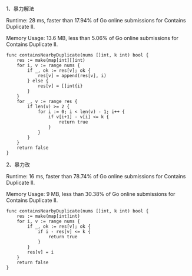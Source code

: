 1、暴力解法

Runtime: 28 ms, faster than 17.94% of Go online submissions for Contains Duplicate II.

Memory Usage: 13.6 MB, less than 5.06% of Go online submissions for Contains Duplicate II.
```
func containsNearbyDuplicate(nums []int, k int) bool {
    res := make(map[int][]int)
    for i, v := range nums {
        if _, ok := res[v]; ok {
            res[v] = append(res[v], i)
        } else {
            res[v] = []int{i}
        }
    }
    for _, v := range res {
        if len(v) >= 2 {
            for i := 0; i < len(v) - 1; i++ {
                if v[i+1] - v[i] <= k {
                    return true
                }
            }
        }
    }
    return false
}
```

2、暴力改

Runtime: 16 ms, faster than 78.74% of Go online submissions for Contains Duplicate II.

Memory Usage: 9 MB, less than 30.38% of Go online submissions for Contains Duplicate II.
```
func containsNearbyDuplicate(nums []int, k int) bool {
    res := make(map[int]int)
    for i, v := range nums {
        if _, ok := res[v]; ok {
            if i - res[v] <= k {
                return true
            }
        }
        res[v] = i
    }
    return false
}
```
